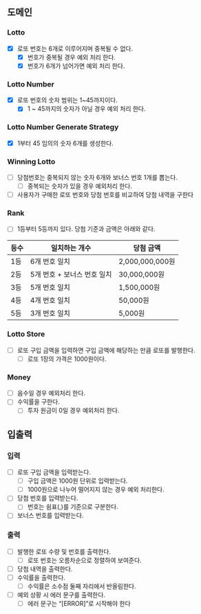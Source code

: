 ## 도메인

### Lotto
- [x] 로또 번호는 6개로 이루어지며 중복될 수 없다.
    - [x] 번호가 중복될 경우 예외 처리 한다.
    - [x] 번호가 6개가 넘어가면 예외 처리 한다.

### Lotto Number
- [x] 로또 번호의 숫자 범위는 1~45까지이다.
  - [x] 1 ~ 45까지의 숫자가 아닐 경우 예외 처리 한다.

### Lotto Number Generate Strategy

- [x] 1부터 45 임의의 숫자 6개를 생성한다.

### Winning Lotto

- [ ] 당첨번호는 중복되지 않는 숫자 6개와 보너스 번호 1개를 뽑는다.
    - [ ] 중복되는 숫자가 있을 경우 예외처리 한다.
- [ ] 사용자가 구매한 로또 번호와 당첨 번호를 비교하여 당첨 내역을 구한다

### Rank

- [ ] 1등부터 5등까지 있다. 당첨 기준과 금액은 아래와 같다.

|등수|일치하는 개수|당첨 금액|
|------|---|---|
|1등|6개 번호 일치|2,000,000,000원|
|2등|5개 번호 + 보너스 번호 일치|30,000,000원|
|3등|5개 번호 일치|1,500,000원|
|4등|4개 번호 일치|50,000원|
|5등|3개 번호 일치|5,000원|

### Lotto Store

- [ ] 로또 구입 금액을 입력하면 구입 금액에 해당하는 만큼 로또를 발행한다.
    - [ ] 로또 1장의 가격은 1000원이다.

### Money

- [ ] 음수일 경우 예외처리 한다.
- [ ] 수익률을 구한다.
    - [ ] 투자 원금이 0일 경우 예외처리 한다.

## 입출력

### 입력

- [ ] 로또 구입 금액을 입력받는다.
    - [ ] 구입 금액은 1000원 단위로 입력받는다.
    - [ ] 1000원으로 나누어 떨어지지 않는 경우 예외 처리한다.
- [ ] 당첨 번호를 입력받는다.
    - [ ] 번호는 쉼표(,)를 기준으로 구분한다.
- [ ] 보너스 번호를 입력받는다.

### 출력

- [ ] 발행한 로또 수량 및 번호를 출력한다.
    - [ ] 로또 번호는 오름차순으로 정렬하여 보여준다.
- [ ] 당첨 내역을 출력한다.
- [ ] 수익률을 출력한다.
    - [ ] 수익률은 소수점 둘째 자리에서 반올림한다.
- [ ] 예외 상황 시 에러 문구를 출력한다.
    - [ ] 에러 문구는 “[ERROR]”로 시작해야 한다
